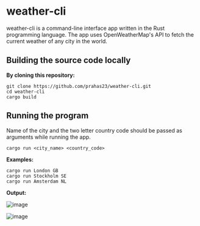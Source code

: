 # weather-cli

weather-cli is a command-line interface app written in the Rust programming language. The app uses OpenWeatherMap's API to fetch the current weather of any city in the world.

## Building the source code locally
**By cloning this repository:**
```
git clone https://github.com/prahas23/weather-cli.git
cd weather-cli
cargo build
```

## Running the program
Name of the city and the two letter country code should be passed as arguments while running the app.
```
cargo run <city_name> <country_code>
```
**Examples:**
```
cargo run London GB
cargo run Stockholm SE
cargo run Amsterdam NL
```
**Output:**

![image](https://user-images.githubusercontent.com/59818767/176035732-b4a1df80-f10b-4463-8406-69e1197ac957.png)

![image](https://user-images.githubusercontent.com/59818767/176036519-2a8d9ab1-9c10-4836-a2c9-84bb711660a1.png)
